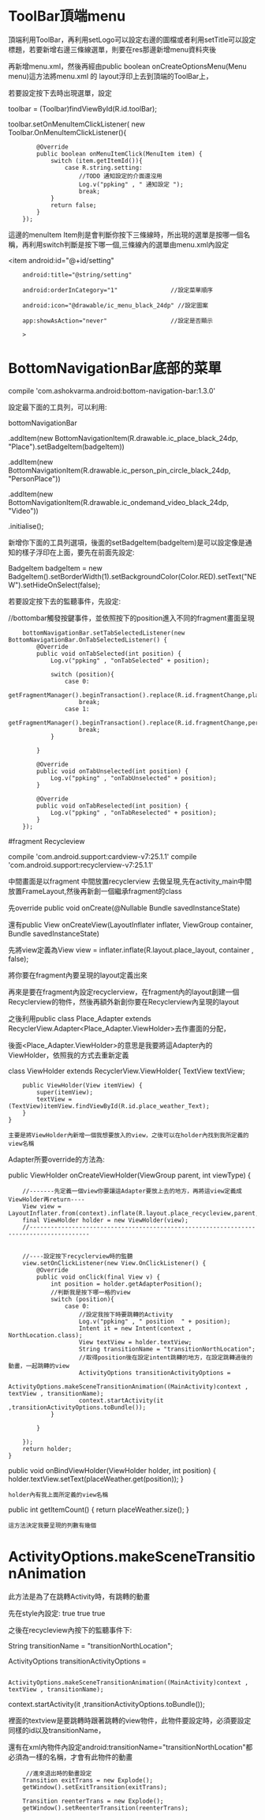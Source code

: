 # ToolBar頂端menu

頂端利用ToolBar，再利用setLogo可以設定右邊的圖檔或者利用setTitle可以設定標題，若要新增右邊三條線選單，則要在res那邊新增menu資料夾後

再新增menu.xml，然後再經由public boolean onCreateOptionsMenu(Menu menu)這方法將menu.xml 的 layout浮印上去到頂端的ToolBar上，

若要設定按下去時出現選單，設定

toolbar = (Toolbar)findViewById(R.id.toolBar);


toolbar.setOnMenuItemClickListener(
            new Toolbar.OnMenuItemClickListener(){
            
            @Override
            public boolean onMenuItemClick(MenuItem item) {
                switch (item.getItemId()){
                    case R.string.setting:
                        //TODO 通知設定的介面還沒用
                        Log.v("ppking" , " 通知設定 ");
                        break;
                }
                return false;
            }
        });
        
這邊的menuItem Item則是會判斷你按下三條線時，所出現的選單是按哪一個名稱，再利用switch判斷是按下哪一個,三條線內的選單由menu.xml內設定

<item
        android:id="@+id/setting"
        
        android:title="@string/setting"       
        
        android:orderInCategory="1"               //設定菜單順序
        
        android:icon="@drawable/ic_menu_black_24dp" //設定圖案
        
        app:showAsAction="never"                  //設定是否顯示
        
        >
        
</item>

#  BottomNavigationBar底部的菜單

compile 'com.ashokvarma.android:bottom-navigation-bar:1.3.0'

設定最下面的工具列，可以利用:

bottomNavigationBar

.addItem(new BottomNavigationItem(R.drawable.ic_place_black_24dp, "Place").setBadgeItem(badgeItem))

.addItem(new BottomNavigationItem(R.drawable.ic_person_pin_circle_black_24dp, "PersonPlace"))

.addItem(new BottomNavigationItem(R.drawable.ic_ondemand_video_black_24dp, "Video"))
            
.initialise();
                
新增你下面的工具列選項，後面的setBadgeItem(badgeItem)是可以設定像是通知的樣子浮印在上面，要先在前面先設定:

BadgeItem badgeItem = new BadgeItem().setBorderWidth(1).setBackgroundColor(Color.RED).setText("NEW").setHideOnSelect(false);

若要設定按下去的監聽事件，先設定:

//bottombar觸發按鍵事件，並依照按下的position進入不同的fragment畫面呈現

        bottomNavigationBar.setTabSelectedListener(new BottomNavigationBar.OnTabSelectedListener() {
            @Override
            public void onTabSelected(int position) {
                Log.v("ppking" , "onTabSelected" + position);

                switch (position){
                    case 0:
                        getFragmentManager().beginTransaction().replace(R.id.fragmentChange,place).commit();
                        break;
                    case 1:
                        getFragmentManager().beginTransaction().replace(R.id.fragmentChange,person_place).commit();
                        break;
                }

            }

            @Override
            public void onTabUnselected(int position) {
                Log.v("ppking" , "onTabUnselected" + position);
            }

            @Override
            public void onTabReselected(int position) {
                Log.v("ppking" , "onTabReselected" + position);
            }
        });
#fragment Recycleview

compile 'com.android.support:cardview-v7:25.1.1'
compile 'com.android.support:recyclerview-v7:25.1.1'

中間畫面是以fragment 中間放置recyclerview 去做呈現,先在activity_main中間放置FrameLayout,然後再新創一個繼承fragment的class

先override public void onCreate(@Nullable Bundle savedInstanceState)

還有public View onCreateView(LayoutInflater inflater, ViewGroup container, Bundle savedInstanceState)

先將view定義為View view = inflater.inflate(R.layout.place_layout, container , false);

將你要在fragment內要呈現的layout定義出來

再來是要在fragment內設定recyclerview，在fragment內的layout創建一個Recyclerview的物件，然後再額外新創你要在Recyclerview內呈現的layout

之後利用public class Place_Adapter extends RecyclerView.Adapter<Place_Adapter.ViewHolder>去作畫面的分配，

後面<Place_Adapter.ViewHolder>的意思是我要將這Adapter內的ViewHolder，依照我的方式去重新定義

class ViewHolder extends RecyclerView.ViewHolder{
        TextView textView;

        public ViewHolder(View itemView) {
            super(itemView);
            textView = (TextView)itemView.findViewById(R.id.place_weather_Text);
        }
    }
    
    主要是將ViewHolder內新增一個我想要放入的view，之後可以在holder內找到我所定義的view名稱
    
    
    
Adapter所要override的方法為:

public ViewHolder onCreateViewHolder(ViewGroup parent, int viewType) {

        //-------先定義一個view你要讓這Adapter要放上去的地方，再將這view定義成ViewHolder再return----
        View view = LayoutInflater.from(context).inflate(R.layout.place_recycleview,parent,false); 
        final ViewHolder holder = new ViewHolder(view);
        //---------------------------------------------------------------------------------------
        
        
        //----設定按下recyclerview時的監聽
        view.setOnClickListener(new View.OnClickListener() {
            @Override
            public void onClick(final View v) {
                int position = holder.getAdapterPosition();
                //判斷我是按下哪一格的view
                switch (position){
                    case 0:
                        //設定我按下時要跳轉的Activity
                        Log.v("ppking" , " position  " + position);
                        Intent it = new Intent(context , NorthLocation.class);
                        View textView = holder.textView;
                        String transitionName = "transitionNorthLocation";
                        //取得position後在設定intent跳轉的地方，在設定跳轉過後的動畫，一起跳轉的view
                        ActivityOptions transitionActivityOptions =
                                ActivityOptions.makeSceneTransitionAnimation((MainActivity)context , textView , transitionName);
                        context.startActivity(it ,transitionActivityOptions.toBundle());
                }

            }

        });
        return holder;
    }
        
        
        
        
public void onBindViewHolder(ViewHolder holder, int position) {
        holder.textView.setText(placeWeather.get(position));
    }
    
    holder內有我上面所定義的view名稱
    
 public int getItemCount() {
        return placeWeather.size();
    }
    
    這方法決定我要呈現的列數有幾個
    
    
# ActivityOptions.makeSceneTransitionAnimation

此方法是為了在跳轉Activity時，有跳轉的動畫

先在style內設定:
        <item name="android:windowContentTransitions">true</item>
        <!-- enable overlap of transitions -->
        <item name="android:windowAllowEnterTransitionOverlap">true</item>
        <item name="android:windowAllowReturnTransitionOverlap">true</item>
        
之後在recycleview內按下的監聽事件下:        

  String transitionName = "transitionNorthLocation";
  
  ActivityOptions transitionActivityOptions =
  
                         ActivityOptions.makeSceneTransitionAnimation((MainActivity)context , textView , transitionName);
                         
  context.startActivity(it ,transitionActivityOptions.toBundle());

裡面的textview是要跳轉時跟著跳轉的view物件，此物件要設定時，必須要設定同樣的id以及transitionName，

還有在xml內物件內設定android:transitionName="transitionNorthLocation"都必須為一樣的名稱，才會有此物件的動畫

         //進來退出時的動畫設定
        Transition exitTrans = new Explode();
        getWindow().setExitTransition(exitTrans);

        Transition reenterTrans = new Explode();
        getWindow().setReenterTransition(reenterTrans);


